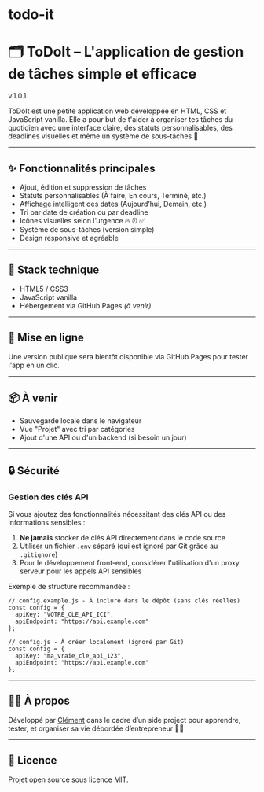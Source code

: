 # todo-it

# 🗂️ ToDoIt – L'application de gestion de tâches simple et efficace

v.1.0.1

ToDoIt est une petite application web développée en HTML, CSS et JavaScript vanilla. Elle a pour but de t'aider à organiser tes tâches du quotidien avec une interface claire, des statuts personnalisables, des deadlines visuelles et même un système de sous-tâches 💪

---

## ✨ Fonctionnalités principales

- Ajout, édition et suppression de tâches
- Statuts personnalisables (À faire, En cours, Terminé, etc.)
- Affichage intelligent des dates (Aujourd’hui, Demain, etc.)
- Tri par date de création ou par deadline
- Icônes visuelles selon l’urgence 🔥 ⏰ ✅
- Système de sous-tâches (version simple)
- Design responsive et agréable

---

## 🔧 Stack technique

- HTML5 / CSS3
- JavaScript vanilla
- Hébergement via GitHub Pages *(à venir)*

---

## 🚀 Mise en ligne

Une version publique sera bientôt disponible via GitHub Pages pour tester l'app en un clic.

---

## 📦 À venir

- Sauvegarde locale dans le navigateur
- Vue "Projet" avec tri par catégories
- Ajout d'une API ou d'un backend (si besoin un jour)

---

## 🔒 Sécurité

### Gestion des clés API

Si vous ajoutez des fonctionnalités nécessitant des clés API ou des informations sensibles :

1. **Ne jamais** stocker de clés API directement dans le code source
2. Utiliser un fichier `.env` séparé (qui est ignoré par Git grâce au `.gitignore`)
3. Pour le développement front-end, considérer l'utilisation d'un proxy serveur pour les appels API sensibles

Exemple de structure recommandée :
```
// config.example.js - À inclure dans le dépôt (sans clés réelles)
const config = {
  apiKey: "VOTRE_CLE_API_ICI",
  apiEndpoint: "https://api.example.com"
};

// config.js - À créer localement (ignoré par Git)
const config = {
  apiKey: "ma_vraie_cle_api_123",
  apiEndpoint: "https://api.example.com"
};
```

---

## 🙋‍♂️ À propos

Développé par [Clément](https://github.com/chaussoulier) dans le cadre d’un side project pour apprendre, tester, et organiser sa vie débordée d’entrepreneur 👨‍💻

---

## 📜 Licence

Projet open source sous licence MIT.